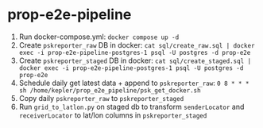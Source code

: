 # prop-e2e-pipeline

1. Run docker-compose.yml: `docker compose up -d`
2. Create `pskreporter_raw` DB in docker: `cat sql/create_raw.sql | docker exec -i prop-e2e-pipeline-postgres-1 psql -U postgres -d prop-e2e`
3. Create `pskreporter_staged` DB in docker: `cat sql/create_staged.sql | docker exec -i prop-e2e-pipeline-postgres-1 psql -U postgres -d prop-e2e`
4. Schedule daily get latest data + append to `pskreporter_raw`: `0 8 * * * sh /home/kepler/prop_e2e_pipeline/psk_get_docker.sh`
5. Copy daily `pskreporter_raw` to `pskreporter_staged`
6. Run `grid_to_latlon.py` on staged db to transform `senderLocator` and `receiverLocator` to lat/lon columns in `pskreporter_staged`
